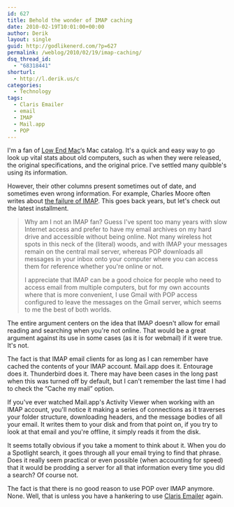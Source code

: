 ```yaml
---
id: 627
title: Behold the wonder of IMAP caching
date: 2010-02-19T10:01:00+00:00
author: Derik
layout: single
guid: http://godlikenerd.com/?p=627
permalink: /weblog/2010/02/19/imap-caching/
dsq_thread_id:
  - "68318441"
shorturl:
  - http://l.derik.us/c
categories:
  - Technology
tags:
  - Claris Emailer
  - email
  - IMAP
  - Mail.app
  - POP
---
```

I'm a fan of [Low End Mac](http://www.lowendmac.com)&#8216;s Mac catalog. It's a quick and easy way to go look up vital stats about old computers, such as when they were released, the original specifications, and the original price. I've settled many quibble's using its information.

However, their other columns present sometimes out of date, and sometimes even wrong information. For example, Charles Moore often writes about [the failure of IMAP](http://lowendmac.com/misc/10mr/mb0217.html#8). This goes back years, but let's check out the latest installment.

> Why am I not an IMAP fan? Guess I've spent too many years with slow Internet access and prefer to have my email archives on my hard drive and accessible without being online. Not many wireless hot spots in this neck of the (literal) woods, and with IMAP your messages remain on the central mail server, whereas POP downloads all messages in your inbox onto your computer where you can access them for reference whether you're online or not.
> 
> I appreciate that IMAP can be a good choice for people who need to access email from multiple computers, but for my own accounts where that is more convenient, I use Gmail with POP access configured to leave the messages on the Gmail server, which seems to me the best of both worlds.

The entire argument centers on the idea that IMAP doesn't allow for email reading and searching when you're not online. That would be a great argument against its use in some cases (as it is for webmail) if it were true. It's not.

The fact is that IMAP email clients for as long as I can remember have cached the contents of your IMAP account. Mail.app does it. Entourage does it. Thunderbird does it. There may have been cases in the long past when this was turned off by default, but I can't remember the last time I had to check the &#8220;Cache my mail&#8221; option.

If you've ever watched Mail.app's Activity Viewer when working with an IMAP account, you'll notice it making a series of connections as it traverses your folder structure, downloading headers, and the message bodies of all your email. It writes them to your disk and from that point on, if you try to look at that email and you're offline, it simply reads it from the disk.

It seems totally obvious if you take a moment to think about it. When you do a Spotlight search, it goes through all your email trying to find that phrase. Does it really seem practical or even possible (when accounting for speed) that it would be prodding a server for all that information every time you did a search? Of course not.

The fact is that there is no good reason to use POP over IMAP anymore. None. Well, that is unless you have a hankering to use [Claris Emailer](http://en.wikipedia.org/wiki/Claris_Emailer) again.